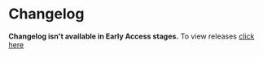 # Changelog

**Changelog isn't available in Early Access stages.**
To view releases [click here](https://github.com/Githubuser102234/cloudstorage/releases)
